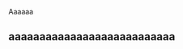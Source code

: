 <link href="style.css" rel="stylesheet"></link>

<p>Aaaaaa</a>

<h2>aaaaaaaaaaaaaaaaaaaaaaaaaaa</a>
